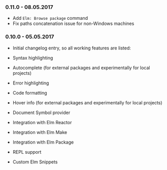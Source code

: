### 0.11.0 - 08.05.2017
* Add `Elm: Browse package` command
* Fix paths concatenation issue for non-Windows machines

### 0.10.0 - 05.05.2017

* Initial changelog entry, so all working features are listed:

* Syntax highlighting
* Autocomplete (for external packages and experimentally for local projects)
* Error highlighting
* Code formatting
* Hover info (for external packages and experimentally for local projects)
* Document Symbol provider
* Integration with Elm Reactor
* Integration with Elm Make
* Integration with Elm Package
* REPL support
* Custom Elm Snippets

